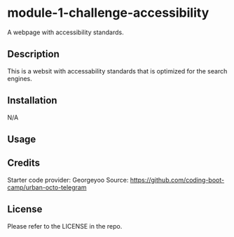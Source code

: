 # module-1-challenge-accessibility
A webpage with accessibility standards.
## Description
This is a websit with accessability standards that is optimized for the search engines.
## Installation
N/A
## Usage

## Credits
Starter code provider: Georgeyoo
Source: https://github.com/coding-boot-camp/urban-octo-telegram
## License
Please refer to the LICENSE in the repo.